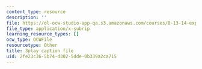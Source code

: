 ```yaml
---
content_type: resource
description: ''
file: https://ol-ocw-studio-app-qa.s3.amazonaws.com/courses/8-13-14-experimental-physics-i-ii-junior-lab-fall-2016-spring-2017/2fe23c365b74d3025dde0b339a2ca715_XLuIf68TJBI.srt
file_type: application/x-subrip
learning_resource_types: []
ocw_type: OCWFile
resourcetype: Other
title: 3play caption file
uid: 2fe23c36-5b74-d302-5dde-0b339a2ca715
---
```

